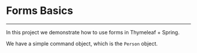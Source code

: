 # Forms Basics
---

In this project we demonstrate how to use forms in Thymeleaf + Spring. 

We have a simple command object, which is the `Person` object.